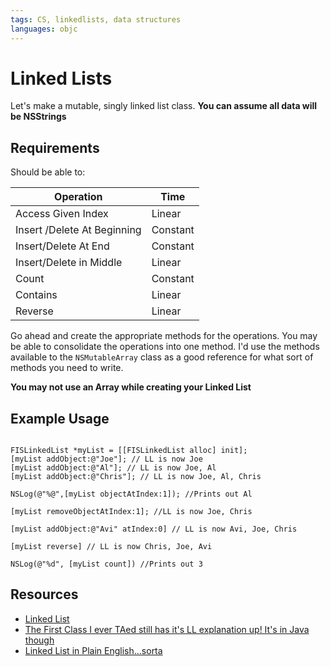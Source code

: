 ```yaml
---
tags: CS, linkedlists, data structures
languages: objc
---
```



# Linked Lists

Let's make a mutable, singly linked list class. **You can assume all data will be NSStrings**

## Requirements

Should be able to:

| Operation                   | Time     |
|-----------------------------|----------|
| Access Given Index          | Linear   |
| Insert /Delete At Beginning | Constant |
| Insert/Delete At End        | Constant |
| Insert/Delete in Middle     | Linear   |
| Count                       | Constant |
| Contains                    | Linear   |
| Reverse                     | Linear   |

Go ahead and create the appropriate methods for the operations. You may be able to consolidate the operations into one method. I'd use the methods available to the `NSMutableArray` class as a good reference for what sort of methods you need to write.

**You may not use an Array while creating your Linked List**

## Example Usage

```objc

FISLinkedList *myList = [[FISLinkedList alloc] init];
[myList addObject:@"Joe"]; // LL is now Joe
[myList addObject:@"Al"]; // LL is now Joe, Al
[myList addObject:@"Chris"]; // LL is now Joe, Al, Chris

NSLog(@"%@",[myList objectAtIndex:1]); //Prints out Al

[myList removeObjectAtIndex:1]; //LL is now Joe, Chris

[myList addObject:@"Avi" atIndex:0] // LL is now Avi, Joe, Chris

[myList reverse] // LL is now Chris, Joe, Avi

NSLog(@"%d", [myList count]) //Prints out 3
```

## Resources

  * [Linked List](http://en.wikipedia.org/wiki/Linked_list)
  * [The First Class I ever TAed still has it's LL explanation up! It's in Java though](http://www.cs.cmu.edu/~adamchik/15-121/lectures/Linked%20Lists/linked%20lists.html)
  * [Linked List in Plain English...sorta](https://www.youtube.com/watch?v=oiW79L8VYXk)
